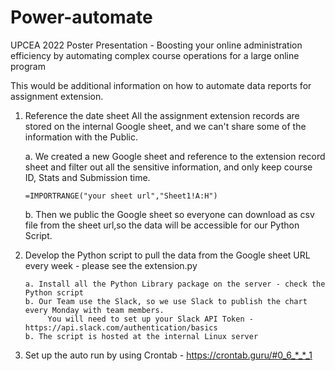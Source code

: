 # Power-automate
UPCEA 2022 Poster Presentation - Boosting your online administration efficiency by automating complex course operations for a large online program

This would be additional information on how to automate data reports for assignment extension.


1. Reference the date sheet
All the assignment extension records are stored on the internal Google sheet, and we can't share some of the information with the Public. 

      a. We created a new Google sheet and reference to the extension record sheet and filter out all the sensitive information, and only keep course ID, Stats and Submission time. 

       =IMPORTRANGE("your sheet url","Sheet1!A:H")

      b. Then we public the Google sheet so everyone can download as csv file from the sheet url,so the data will be accessible for our Python Script. 
  
  
  
 2. Develop the Python script to pull the data from the Google sheet URL every week - please see the extension.py
 
        a. Install all the Python Library package on the server - check the Python script
        b. Our Team use the Slack, so we use Slack to publish the chart every Monday with team members. 
             You will need to set up your Slack API Token - https://api.slack.com/authentication/basics
        b. The script is hosted at the internal Linux server


 3. Set up the auto run by using Crontab - https://crontab.guru/#0_6_*_*_1
